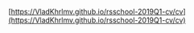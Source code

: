 [https://VladKhrlmv.github.io/rsschool-2019Q1-cv/cv](https://VladKhrlmv.github.io/rsschool-2019Q1-cv/cv)